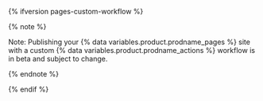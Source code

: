 {% ifversion pages-custom-workflow %}

{% note %}

Note: Publishing your {% data variables.product.prodname_pages %} site with a custom {% data variables.product.prodname_actions %} workflow is in beta and subject to change.

{% endnote %}

{% endif %}
